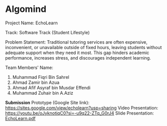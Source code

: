 # Algomind

Project Name: EchoLearn

Track: Software Track (Student Lifestyle)

Problem Statement: Traditional tutoring services are often expensive, inconvenient, or unavailable outside of fixed hours, leaving students without adequate support when they need it most. This gap hinders academic performance, increases stress, and discourages independent learning.

Team Members' Name:
1) Muhammad Fiqri Bin Sahrel
2) Ahmad Zamir bin Azua
3) Ahmad Afif Asyraf bin Musdar Effendi
4) Muhammad Zuhair bin A.Aziz

**Submission**
Prototype (Google Site link): https://sites.google.com/view/echolearn?usp=sharing
Video Presentation: https://youtu.be/oJyknotiqC0?si=-u9q22-ZTq_G0rJ4 
Slide Presentation: [EchoLearn.pdf](https://github.com/user-attachments/files/22188576/EchoLearn.pdf)

